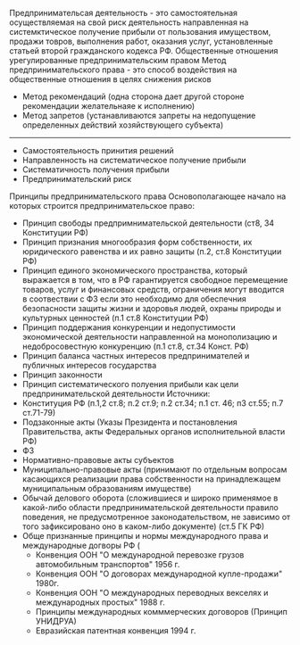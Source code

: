 Предпринимательсая деятельность - это самостоятельная осуществляемая на свой риск деятельность направленная на системктическое получение прибыли от пользования имуществом, продажи товров, выполнения работ, оказания услуг, установленные статьей второй гражданского кодекса РФ. 
Общественные отношения урегулированные предпринимательским правом
Метод предпринимательского права - это способ воздействия на общественные отношения в целях снижения рисков
- Метод рекомендаций (одна сторона дает другой стороне рекомендации желательнаяе к исполнению)
- Метод запретов (устанавливаются запреты на недопущение определенных действий хозяйствующего субъекта)
---
- Самостоятельность принития решений 
- Направленность на систематическое получение прибыли
- Систематичность получения прибыли 
- Предпринимательский риск 

Принципы предпринимательского права
Основополагающее начало на которых строится предпринимательское право:
- Принцип свободы предпримнимательской деятельности (ст8, 34 Конституции РФ)
- Принцип признания многообразия форм собственности, их юридического равенства и их равно защиты (п.2, ст.8 Конституции РФ)
- Принцип единого экономического пространства, который выражается в том, что в РФ гарантируется свободное перемещение товаров, услуг и финансовых средств, ограничения могут вводится в соотвествии с ФЗ если это необходимо для обеспечния безопасности защиты жизни и здоровья людей, охраны природы и культурных ценностей (п.1 ст.8 Конституции РФ)
- Принцип поддержания конкуренции и недопустимости экономической деятельности  направленной на монополизацию и недобросовестную конкуренцию (п.1 ст.8, ст.34 Конст. РФ) 
-  Принцип баланса частных интересов предпринимателей и публичных интересов государства 
- Принцип законности 
- Принцип систематического полуения прибыли как цели предпринимательской деятельности 
Источники:
- Конституция РФ (п.1,2 ст.8; п.2 ст.9; п.2 ст.34; п.1 ст. 46; п3 ст.55; п.7 ст.71-79)
- Подзаконные акты (Указы Президента и постановления Правительства, акты Федеральных органов исполнительной власти РФ)
- ФЗ
- Нормативно-правовые акты субъектов
- Муниципально-правовые акты (принимают по отдельным вопросам касающихся реализации права собственности на принадлежащем муниципальным образованиям имуществе)
- Обычай делового оборота (сложившиеся и широко применямое в какой-либо области предпринимательской деятельности правило поведения, не предусмотренное законодательством, не зависимо от того зафиксировано оно в каком-либо документе) (ст.5 ГК РФ)
- Обще признанные принципы и нормы международного права и международные догворы РФ (
	- Конвенция ООН "О международной перевозке грузов автомобильным транспортов" 1956 г.
	- Конвенция ООН "О договорах международной купле-продажи" 1980г.
	- Конвенция ООН "О международных переводных векселях и международных простых" 1988 г.
	- Принципы международных комммерческих договоров (Принцип УНИДРУА)
	- Евразийская патентная конвенция 1994 г.